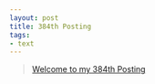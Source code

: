```yaml
---
layout: post
title: 384th Posting
tags: 
- text
---
```


> [Welcome to my 384th Posting](https://janghan-kor.tistory.com/1496)
